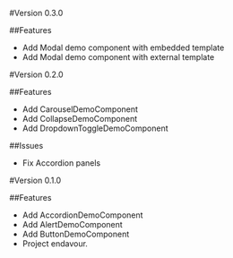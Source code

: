 #Version 0.3.0

##Features

- Add Modal demo component with embedded template
- Add Modal demo component with external template

#Version 0.2.0

##Features

- Add CarouselDemoComponent
- Add CollapseDemoComponent
- Add DropdownToggleDemoComponent

##Issues

- Fix Accordion panels

#Version 0.1.0

##Features

- Add AccordionDemoComponent
- Add AlertDemoComponent
- Add ButtonDemoComponent
- Project endavour.